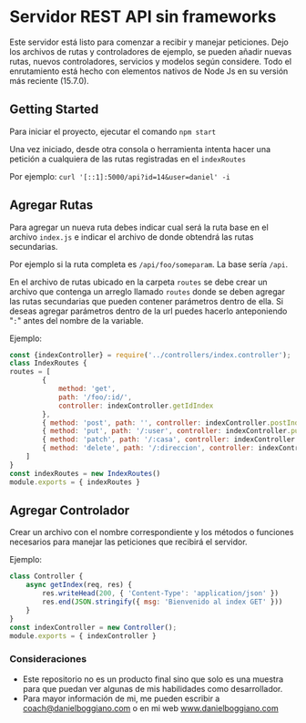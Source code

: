 # Servidor REST API sin frameworks
Este servidor está listo para comenzar a recibir y manejar peticiones. Dejo los archivos de rutas y controladores de ejemplo, se pueden añadir nuevas rutas, nuevos controladores, servicios y modelos según considere. Todo el enrutamiento está hecho con elementos nativos de Node Js en su versión más reciente (15.7.0).

## Getting Started
Para iniciar el proyecto, ejecutar el comando `npm start`

Una vez iniciado, desde otra consola o herramienta intenta hacer una petición a cualquiera de las rutas registradas en el ``indexRoutes``

Por ejemplo: `curl '[::1]:5000/api?id=14&user=daniel' -i`

## Agregar Rutas
Para agregar un nueva ruta debes indicar cual será la ruta base en el archivo `index.js` e indicar el archivo de donde obtendrá las rutas secundarias.

Por ejemplo si la ruta completa es `/api/foo/someparam`. La base sería `/api`.

En el archivo de rutas ubicado en la carpeta `routes` se debe crear un archivo que contenga un arreglo llamado ``routes`` donde se deben agregar las rutas secundarias que pueden contener parámetros dentro de ella. Si deseas agregar parámetros dentro de la url puedes hacerlo anteponiendo "`:`" antes del nombre de la variable.

Ejemplo:
```javascript
const {indexController} = require('../controllers/index.controller');
class IndexRoutes {
routes = [
        { 
            method: 'get', 
            path: '/foo/:id/', 
            controller: indexController.getIdIndex 
        },
        { method: 'post', path: '', controller: indexController.postIndex },
        { method: 'put', path: '/:user', controller: indexController.putIndex },
        { method: 'patch', path: '/:casa', controller: indexController.patchIndex },
        { method: 'delete', path: '/:direccion', controller: indexController.deleteIndex },
    ]
}
const indexRoutes = new IndexRoutes()
module.exports = { indexRoutes }
```

## Agregar Controlador
Crear un archivo con el nombre correspondiente y los métodos o funciones necesarios para manejar las peticiones que recibirá el servidor.

Ejemplo:
```javascript
class Controller {
    async getIndex(req, res) {
        res.writeHead(200, { 'Content-Type': 'application/json' })
        res.end(JSON.stringify({ msg: 'Bienvenido al index GET' }))
    }
}
const indexController = new Controller();
module.exports = { indexController }
```
### Consideraciones
* Este repositorio no es un producto final sino que solo es una muestra para que puedan ver algunas de mis habilidades como desarrollador.
* Para mayor información de mi, me pueden escribir a coach@danielboggiano.com o en mi web www.danielboggiano.com